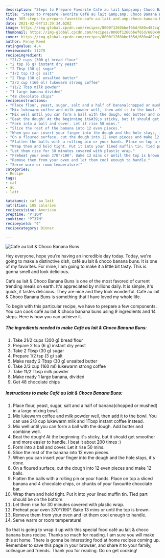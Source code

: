 ```yaml
---
description: "Steps to Prepare Favorite Café au lait &amp;amp; Choco Banana Buns"
title: "Steps to Prepare Favorite Café au lait &amp;amp; Choco Banana Buns"
slug: 385-steps-to-prepare-favorite-cafe-au-lait-and-amp-choco-banana-buns
date: 2021-02-04T13:39:34.628Z
image: https://img-global.cpcdn.com/recipes/8000f1260bbef65d/680x482cq70/cafe-au-lait-choco-banana-buns-recipe-main-photo.jpg
thumbnail: https://img-global.cpcdn.com/recipes/8000f1260bbef65d/680x482cq70/cafe-au-lait-choco-banana-buns-recipe-main-photo.jpg
cover: https://img-global.cpcdn.com/recipes/8000f1260bbef65d/680x482cq70/cafe-au-lait-choco-banana-buns-recipe-main-photo.jpg
author: Fanny Reed
ratingvalue: 4.4
reviewcount: 11279
recipeingredient:
- "21/2 cups (300 g) bread flour"
- "2 tsp (6 g) instant dry yeast"
- "2 Tbsp (30 g) sugar"
- "1/2 tsp (3 g) salt"
- "2 Tbsp (30 g) unsalted butter"
- "2/3 cup (160 ml) lukewarm strong coffee"
- "11/2 Tbsp milk powder"
- "1 large banana divided"
- "48 chocolate chips"
recipeinstructions:
- "Place flour, yeast, sugar, salt and a half of banana(chopped or mushed) in a large mixing bowl."
- "Mix lukewarm coffee and milk powder well, then add it to the bowl. You can use 2/3 cup lukewarm milk and 1Tbsp instant coffee instead."
- "Mix well until you can form a ball with the dough. Add butter and combine well."
- "Beat the dough! At the beginning it&#39;s sticky, but it should get smoother and more easier to handle. I beat it about 200 times :)"
- "Form into a ball and cover. Let it rise 50 mins."
- "Slice the rest of the banana into 12 even pieces."
- "When you can insert your finger into the dough and the hole stays, it&#39;s done."
- "On a floured surface, cut the dough into 12 even pieces and make 12 balls."
- "Flatten the balls with a rolling pin or your hands. Place on top a sliced banana and 4 chocolate chips, or chunks of your favourite chocolate bar."
- "Wrap them and hold tight. Put it into your lined muffin tin. Tied part should be on the bottom."
- "Let them rise for 30 minutes covered with plastic wrap."
- "Preheat your oven 370°/190°. Bake 13 mins or until the top is brown."
- "Remove them from your oven and let them cool enough to handle."
- "Serve warm or room temperature!"
categories:
- Recipe
tags:
- caf
- au
- lait

katakunci: caf au lait 
nutrition: 105 calories
recipecuisine: American
preptime: "PT16M"
cooktime: "PT37M"
recipeyield: "4"
recipecategory: Dinner

---
```



![Café au lait &amp; Choco Banana Buns](https://img-global.cpcdn.com/recipes/8000f1260bbef65d/680x482cq70/cafe-au-lait-choco-banana-buns-recipe-main-photo.jpg)

Hey everyone, hope you're having an incredible day today. Today, we're going to make a distinctive dish, café au lait &amp; choco banana buns. It is one of my favorites. For mine, I am going to make it a little bit tasty. This is gonna smell and look delicious.



Café au lait &amp; Choco Banana Buns is one of the most favored of current trending meals on earth. It's appreciated by millions daily. It is simple, it's quick, it tastes delicious. They are nice and they look wonderful. Café au lait &amp; Choco Banana Buns is something that I have loved my whole life.


To begin with this particular recipe, we have to prepare a few components. You can cook café au lait &amp; choco banana buns using 9 ingredients and 14 steps. Here is how you can achieve it.

<!--inarticleads1-->

##### The ingredients needed to make Café au lait &amp; Choco Banana Buns:

1. Take 21/2 cups (300 g) bread flour
1. Prepare 2 tsp (6 g) instant dry yeast
1. Take 2 Tbsp (30 g) sugar
1. Prepare 1/2 tsp (3 g) salt
1. Make ready 2 Tbsp (30 g) unsalted butter
1. Take 2/3 cup (160 ml) lukewarm strong coffee
1. Take 11/2 Tbsp milk powder
1. Make ready 1 large banana, divided
1. Get 48 chocolate chips




<!--inarticleads2-->

##### Instructions to make Café au lait &amp; Choco Banana Buns:

1. Place flour, yeast, sugar, salt and a half of banana(chopped or mushed) in a large mixing bowl.
1. Mix lukewarm coffee and milk powder well, then add it to the bowl. You can use 2/3 cup lukewarm milk and 1Tbsp instant coffee instead.
1. Mix well until you can form a ball with the dough. Add butter and combine well.
1. Beat the dough! At the beginning it&#39;s sticky, but it should get smoother and more easier to handle. I beat it about 200 times :)
1. Form into a ball and cover. Let it rise 50 mins.
1. Slice the rest of the banana into 12 even pieces.
1. When you can insert your finger into the dough and the hole stays, it&#39;s done.
1. On a floured surface, cut the dough into 12 even pieces and make 12 balls.
1. Flatten the balls with a rolling pin or your hands. Place on top a sliced banana and 4 chocolate chips, or chunks of your favourite chocolate bar.
1. Wrap them and hold tight. Put it into your lined muffin tin. Tied part should be on the bottom.
1. Let them rise for 30 minutes covered with plastic wrap.
1. Preheat your oven 370°/190°. Bake 13 mins or until the top is brown.
1. Remove them from your oven and let them cool enough to handle.
1. Serve warm or room temperature!




So that is going to wrap it up with this special food café au lait &amp; choco banana buns recipe. Thanks so much for reading. I am sure you will make this at home. There is gonna be interesting food at home recipes coming up. Remember to save this page in your browser, and share it to your family, colleague and friends. Thank you for reading. Go on get cooking!
